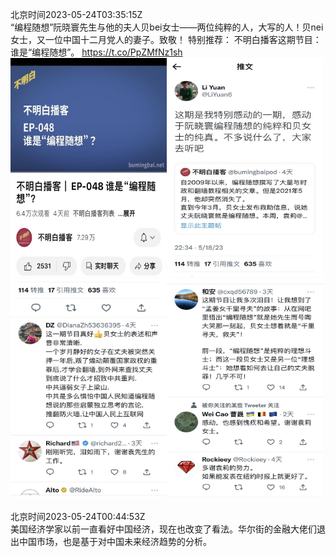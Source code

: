 北京时间2023-05-24T03:35:15Z<br>“编程随想”阮晓寰先生与他的夫人贝bei女士——两位纯粹的人，大写的人！贝nei女士，又一位中国十二月党人的妻子。致敬！
特别推荐：
不明白播客这期节目：谁是“编程随想”。 https://t.co/PpZMfNz1sh<br><img src='/temp/image/2023/u-Month-5/1661093451876929536_0.jpg' width='250' height='350'><img src='/temp/image/2023/u-Month-5/1661093451876929536_1.jpg' width='250' height='350'><img src='/temp/image/2023/u-Month-5/1661093451876929536_2.jpg' width='250' height='350'><img src='/temp/image/2023/u-Month-5/1661093451876929536_3.jpg' width='250' height='350'><br><br>北京时间2023-05-24T00:44:53Z<br>美国经济学家以前一直看好中国经济，现在也改变了看法。华尔街的金融大佬们退出中国市场，也是基于对中国未来经济趋势的分析。<br><br><br>